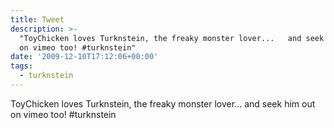```yaml
---
title: Tweet
description: >-
  "ToyChicken loves Turknstein, the freaky monster lover...   and seek him out
  on vimeo too! #turknstein"
date: '2009-12-10T17:12:06+00:00'
tags:
  - turknstein
---
```

ToyChicken loves Turknstein, the freaky monster lover...   and seek him out on vimeo too! #turknstein

